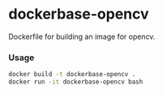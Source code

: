 # dockerbase-opencv

Dockerfile for building an image for opencv.


### Usage
```bash
docker build -t dockerbase-opencv .
docker run -it dockerbase-opencv bash
```
